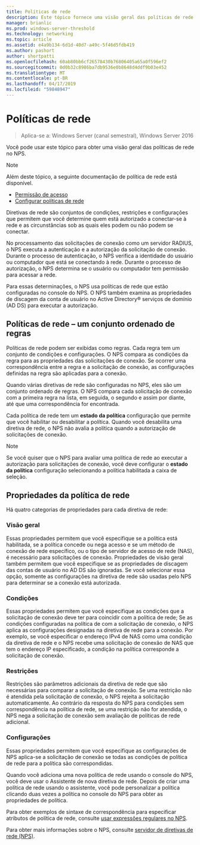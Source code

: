 ```yaml
---
title: Políticas de rede
description: Este tópico fornece uma visão geral das políticas de rede para o servidor de políticas de rede no Windows Server 2016 e inclui links para diretrizes adicionais sobre o NPS.
manager: brianlic
ms.prod: windows-server-threshold
ms.technology: networking
ms.topic: article
ms.assetid: e4a9b134-6d1d-40d7-a49c-5f46d5fdb419
ms.author: pashort
author: shortpatti
ms.openlocfilehash: 60ab80bb6cf26578430b76806405a65a0f596ef2
ms.sourcegitcommit: 0d0b32c8986ba7db9536e0b8648d4ddf9b03e452
ms.translationtype: MT
ms.contentlocale: pt-BR
ms.lasthandoff: 04/17/2019
ms.locfileid: "59848947"
---
```

# <a name="network-policies"></a>Políticas de rede

>Aplica-se a: Windows Server (canal semestral), Windows Server 2016

Você pode usar este tópico para obter uma visão geral das políticas de rede no NPS.

>[!NOTE]
>Além deste tópico, a seguinte documentação de política de rede está disponível.
> - [Permissão de acesso](nps-np-access.md)
> - [Configurar políticas de rede](nps-np-configure.md)

Diretivas de rede são conjuntos de condições, restrições e configurações que permitem que você determine quem está autorizado a conectar-se à rede e as circunstâncias sob as quais eles podem ou não podem se conectar.

No processamento das solicitações de conexão como um servidor RADIUS, o NPS executa a autenticação e a autorização da solicitação de conexão. Durante o processo de autenticação, o NPS verifica a identidade do usuário ou computador que está se conectando à rede. Durante o processo de autorização, o NPS determina se o usuário ou computador tem permissão para acessar a rede.

Para essas determinações, o NPS usa políticas de rede que estão configuradas no console do NPS. O NPS também examina as propriedades de discagem da conta de usuário no Active Directory&reg; serviços de domínio \(AD DS\) para executar a autorização.

## <a name="network-policies---an-ordered-set-of-rules"></a>Políticas de rede – um conjunto ordenado de regras

Políticas de rede podem ser exibidas como regras. Cada regra tem um conjunto de condições e configurações. O NPS compara as condições da regra para as propriedades das solicitações de conexão. Se ocorrer uma correspondência entre a regra e a solicitação de conexão, as configurações definidas na regra são aplicadas para a conexão.

Quando várias diretivas de rede são configuradas no NPS, eles são um conjunto ordenado de regras. O NPS compara cada solicitação de conexão com a primeira regra na lista, em seguida, o segundo e assim por diante, até que uma correspondência for encontrada.

Cada política de rede tem um **estado da política** configuração que permite que você habilitar ou desabilitar a política. Quando você desabilita uma diretiva de rede, o NPS não avalia a política quando a autorização de solicitações de conexão.

>[!NOTE]
>Se você quiser que o NPS para avaliar uma política de rede ao executar a autorização para solicitações de conexão, você deve configurar o **estado da política** configuração selecionando a política habilitada a caixa de seleção.

## <a name="network-policy-properties"></a>Propriedades da política de rede

Há quatro categorias de propriedades para cada diretiva de rede:

### <a name="overview"></a>Visão geral

 Essas propriedades permitem que você especifique se a política está habilitada, se a política concede ou nega acesso e se um método de conexão de rede específico, ou o tipo de servidor de acesso de rede (NAS), é necessário para solicitações de conexão. Propriedades de visão geral também permitem que você especifique se as propriedades de discagem das contas de usuário no AD DS são ignoradas. Se você selecionar essa opção, somente as configurações na diretiva de rede são usadas pelo NPS para determinar se a conexão está autorizada.


### <a name="conditions"></a>Condições

 Essas propriedades permitem que você especifique as condições que a solicitação de conexão deve ter para coincidir com a política de rede; Se as condições configuradas na política de com a solicitação de conexão, o NPS aplica as configurações designadas na diretiva de rede para a conexão. Por exemplo, se você especificar o endereço IPv4 de NAS como uma condição da diretiva de rede e o NPS recebe uma solicitação de conexão de NAS que tem o endereço IP especificado, a condição na política corresponde a solicitação de conexão. 


### <a name="constraints"></a>Restrições

 Restrições são parâmetros adicionais da diretiva de rede que são necessárias para comparar a solicitação de conexão. Se uma restrição não é atendida pela solicitação de conexão, o NPS rejeita a solicitação automaticamente. Ao contrário da resposta do NPS para condições sem correspondência na política de rede, se uma restrição não for atendida, o NPS nega a solicitação de conexão sem avaliação de políticas de rede adicional.

### <a name="settings"></a>Configurações

 Essas propriedades permitem que você especifique as configurações de NPS aplica-se a solicitação de conexão se todas as condições de política de rede para a política são correspondidas.

Quando você adiciona uma nova política de rede usando o console do NPS, você deve usar o Assistente de nova diretiva de rede. Depois de criar uma política de rede usando o assistente, você pode personalizar a política clicando duas vezes a política no console do NPS para obter as propriedades de política.

Para obter exemplos de sintaxe de correspondência para especificar atributos de política de rede, consulte [usar expressões regulares no NPS](nps-crp-reg-expressions.md).

Para obter mais informações sobre o NPS, consulte [servidor de diretivas de rede (NPS)](nps-top.md).
